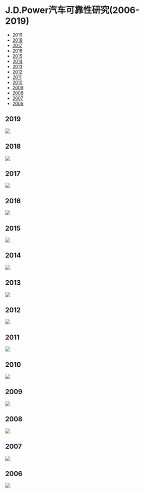 # J.D.Power汽车可靠性研究(2006-2019)

<!--ts-->
   * [2019](#2019)
   * [2018](#2018)
   * [2017](#2017)
   * [2016](#2016)
   * [2015](#2015)
   * [2014](#2014)
   * [2013](#2013)
   * [2012](#2012)
   * [2011](#2011)
   * [2010](#2010)
   * [2009](#2009)
   * [2008](#2008)
   * [2007](#2007)
   * [2006](#2006)
<!--te-->


## 2019
![](https://github.com/qyxxjd/VehicleTopic/blob/master/VehicleDependabilityStudy/data/2019.jpg)    

## 2018
![](https://github.com/qyxxjd/VehicleTopic/blob/master/VehicleDependabilityStudy/data/2018.jpg)    

## 2017
![](https://github.com/qyxxjd/VehicleTopic/blob/master/VehicleDependabilityStudy/data/2017.jpg)    

## 2016
![](https://github.com/qyxxjd/VehicleTopic/blob/master/VehicleDependabilityStudy/data/2016.jpg)    

## 2015
![](https://github.com/qyxxjd/VehicleTopic/blob/master/VehicleDependabilityStudy/data/2015.jpg)    

## 2014
![](https://github.com/qyxxjd/VehicleTopic/blob/master/VehicleDependabilityStudy/data/2014.jpg)    

## 2013
![](https://github.com/qyxxjd/VehicleTopic/blob/master/VehicleDependabilityStudy/data/2013.jpg)    

## 2012
![](https://github.com/qyxxjd/VehicleTopic/blob/master/VehicleDependabilityStudy/data/2012.jpg)    

## 2011
![](https://github.com/qyxxjd/VehicleTopic/blob/master/VehicleDependabilityStudy/data/2011.jpg)    

## 2010
![](https://github.com/qyxxjd/VehicleTopic/blob/master/VehicleDependabilityStudy/data/2010.jpg)    

## 2009
![](https://github.com/qyxxjd/VehicleTopic/blob/master/VehicleDependabilityStudy/data/2009.jpg)    

## 2008
![](https://github.com/qyxxjd/VehicleTopic/blob/master/VehicleDependabilityStudy/data/2008.png)    

## 2007
![](https://github.com/qyxxjd/VehicleTopic/blob/master/VehicleDependabilityStudy/data/2007.png)    

## 2006
![](https://github.com/qyxxjd/VehicleTopic/blob/master/VehicleDependabilityStudy/data/2006.png)    

